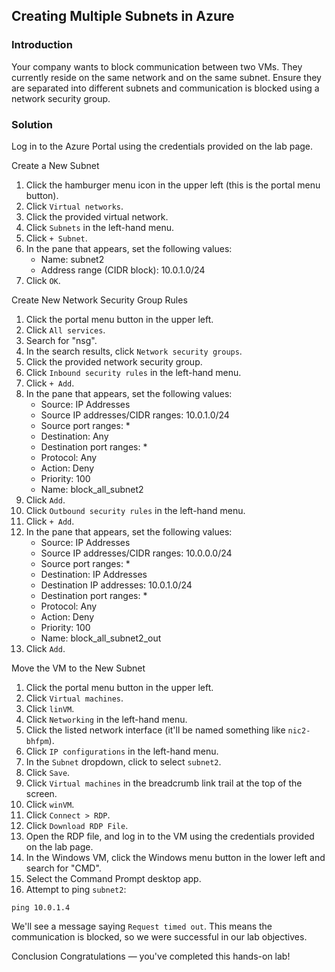 ## Creating Multiple Subnets in Azure

### Introduction
Your company wants to block communication between two VMs. They currently reside on the same network and on the same subnet. Ensure they are separated into different subnets and communication is blocked using a network security group.

### Solution
Log in to the Azure Portal using the credentials provided on the lab page.

Create a New Subnet
  1. Click the hamburger menu icon in the upper left (this is the portal menu button).
  2. Click `Virtual networks`.
  3. Click the provided virtual network.
  4. Click `Subnets` in the left-hand menu.
  5. Click `+ Subnet`.
  6. In the pane that appears, set the following values:
        - Name: subnet2
        - Address range (CIDR block): 10.0.1.0/24
  7. Click `OK`.
  

Create New Network Security Group Rules
  1. Click the portal menu button in the upper left.
  2. Click `All services`.
  3. Search for "nsg".
  4. In the search results, click `Network security groups`.
  5. Click the provided network security group.
  6. Click `Inbound security rules` in the left-hand menu.
  7. Click `+ Add`.
  8. In the pane that appears, set the following values:
        - Source: IP Addresses
        - Source IP addresses/CIDR ranges: 10.0.1.0/24
        - Source port ranges: *
        - Destination: Any
        - Destination port ranges: *
        - Protocol: Any
        - Action: Deny
        - Priority: 100
        - Name: block_all_subnet2
  9. Click `Add`.
  10. Click `Outbound security rules` in the left-hand menu.
  11. Click `+ Add`.
  12. In the pane that appears, set the following values:
        - Source: IP Addresses
        - Source IP addresses/CIDR ranges: 10.0.0.0/24
        - Source port ranges: *
        - Destination: IP Addresses
        - Destination IP addresses: 10.0.1.0/24
        - Destination port ranges: *
        - Protocol: Any
        - Action: Deny
        - Priority: 100
        - Name: block_all_subnet2_out
  13. Click `Add`.
  

Move the VM to the New Subnet
  1. Click the portal menu button in the upper left.
  2. Click `Virtual machines`.
  3. Click `linVM`.
  4. Click `Networking` in the left-hand menu.
  5. Click the listed network interface (it'll be named something like `nic2-bhfpm`).
  6. Click `IP configurations` in the left-hand menu.
  7. In the `Subnet` dropdown, click to select `subnet2`.
  8. Click `Save`.
  9. Click `Virtual machines` in the breadcrumb link trail at the top of the screen.
  10. Click `winVM`.
  11. Click  `Connect > RDP`.
  12. Click `Download RDP File`.
  13. Open the RDP file, and log in to the VM using the credentials provided on the lab page.
  14. In the Windows VM, click the Windows menu button in the lower left and search for "CMD".
  15. Select the Command Prompt desktop app.
  16. Attempt to ping `subnet2`:

`ping 10.0.1.4`

We'll see a message saying `Request timed out`. This means the communication is blocked, so we were successful in our lab objectives.

Conclusion
Congratulations — you've completed this hands-on lab!
